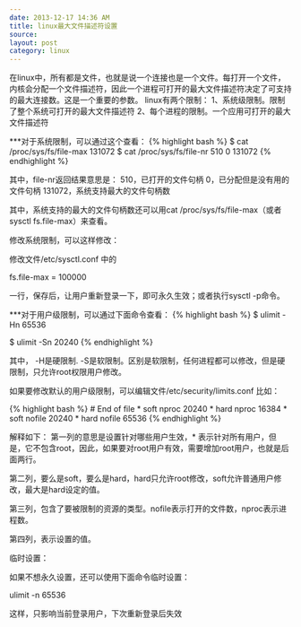 ```yaml
---
date: 2013-12-17 14:36 AM
title: linux最大文件描述符设置
source: 
layout: post
category: linux
---
```


在linux中，所有都是文件，也就是说一个连接也是一个文件。每打开一个文件，内核会分配一个文件描述符，因此一个进程可打开的最大文件描述符决定了可支持的最大连接数。这是一个重要的参数。
	linux有两个限制：
	1、系统级限制。限制了整个系统可打开的最大文件描述符
	2、每个进程的限制。一个应用可打开的最大文件描述符

***对于系统限制，可以通过这个查看：
{% highlight bash %}
$ cat /proc/sys/fs/file-max
131072
$ cat /proc/sys/fs/file-nr 
510     0       131072
{% endhighlight %}

其中，file-nr返回结果意思是：
	510，已打开的文件句柄
	0，已分配但是没有用的文件句柄
	131072，系统支持最大的文件句柄数

其中，系统支持的最大的文件句柄数还可以用cat /proc/sys/fs/file-max（或者sysctl fs.file-max）来查看。

修改系统限制，可以这样修改：

修改文件/etc/sysctl.conf 中的

fs.file-max = 100000

一行，保存后，让用户重新登录一下，即可永久生效；或者执行sysctl -p命令。

***对于用户级限制，可以通过下面命令查看：
{% highlight bash %}
$ ulimit -Hn
65536

$ ulimit -Sn
20240
{% endhighlight %}

其中，
-H是硬限制. -S是软限制。区别是软限制，任何进程都可以修改，但是硬限制，只允许root权限用户修改。

如果要修改默认的用户级限制，可以编辑文件/etc/security/limits.conf
比如：

{% highlight bash %}
	# End of file
	* soft nproc 20240
	* hard nproc 16384
	* soft nofile 20240
	* hard nofile 65536
{% endhighlight %}

解释如下：
第一列的意思是设置针对哪些用户生效，* 表示针对所有用户，但是，它不包含root，因此，如果要对root用户有效，需要增加root用户，也就是后面两行。

第二列，要么是soft，要么是hard，hard只允许root修改，soft允许普通用户修改，最大是hard设定的值。

第三列，包含了要被限制的资源的类型。nofile表示打开的文件数，nproc表示进程数。

第四列，表示设置的值。

临时设置：

如果不想永久设置，还可以使用下面命令临时设置：

ulimit -n 65536

这样，只影响当前登录用户，下次重新登录后失效





